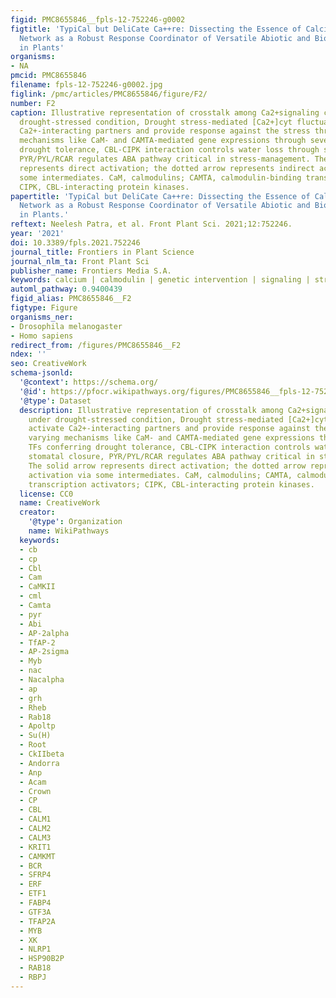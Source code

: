 ```yaml
---
figid: PMC8655846__fpls-12-752246-g0002
figtitle: 'TypiCal but DeliCate Ca++re: Dissecting the Essence of Calcium Signaling
  Network as a Robust Response Coordinator of Versatile Abiotic and Biotic Stimuli
  in Plants'
organisms:
- NA
pmcid: PMC8655846
filename: fpls-12-752246-g0002.jpg
figlink: /pmc/articles/PMC8655846/figure/F2/
number: F2
caption: Illustrative representation of crosstalk among Ca2+signaling components under
  drought-stressed condition, Drought stress-mediated [Ca2+]cyt fluctuations activate
  Ca2+-interacting partners and provide response against the stress through varying
  mechanisms like CaM- and CAMTA-mediated gene expressions through several TFs conferring
  drought tolerance, CBL-CIPK interaction controls water loss through stomatal closure,
  PYR/PYL/RCAR regulates ABA pathway critical in stress-management. The solid arrow
  represents direct activation; the dotted arrow represents indirect activation via
  some intermediates. CaM, calmodulins; CAMTA, calmodulin-binding transcription activators;
  CIPK, CBL-interacting protein kinases.
papertitle: 'TypiCal but DeliCate Ca++re: Dissecting the Essence of Calcium Signaling
  Network as a Robust Response Coordinator of Versatile Abiotic and Biotic Stimuli
  in Plants.'
reftext: Neelesh Patra, et al. Front Plant Sci. 2021;12:752246.
year: '2021'
doi: 10.3389/fpls.2021.752246
journal_title: Frontiers in Plant Science
journal_nlm_ta: Front Plant Sci
publisher_name: Frontiers Media S.A.
keywords: calcium | calmodulin | genetic intervention | signaling | stress
automl_pathway: 0.9400439
figid_alias: PMC8655846__F2
figtype: Figure
organisms_ner:
- Drosophila melanogaster
- Homo sapiens
redirect_from: /figures/PMC8655846__F2
ndex: ''
seo: CreativeWork
schema-jsonld:
  '@context': https://schema.org/
  '@id': https://pfocr.wikipathways.org/figures/PMC8655846__fpls-12-752246-g0002.html
  '@type': Dataset
  description: Illustrative representation of crosstalk among Ca2+signaling components
    under drought-stressed condition, Drought stress-mediated [Ca2+]cyt fluctuations
    activate Ca2+-interacting partners and provide response against the stress through
    varying mechanisms like CaM- and CAMTA-mediated gene expressions through several
    TFs conferring drought tolerance, CBL-CIPK interaction controls water loss through
    stomatal closure, PYR/PYL/RCAR regulates ABA pathway critical in stress-management.
    The solid arrow represents direct activation; the dotted arrow represents indirect
    activation via some intermediates. CaM, calmodulins; CAMTA, calmodulin-binding
    transcription activators; CIPK, CBL-interacting protein kinases.
  license: CC0
  name: CreativeWork
  creator:
    '@type': Organization
    name: WikiPathways
  keywords:
  - cb
  - cp
  - Cbl
  - Cam
  - CaMKII
  - cml
  - Camta
  - pyr
  - Abi
  - AP-2alpha
  - TfAP-2
  - AP-2sigma
  - Myb
  - nac
  - Nacalpha
  - ap
  - grh
  - Rheb
  - Rab18
  - Apoltp
  - Su(H)
  - Root
  - CkIIbeta
  - Andorra
  - Anp
  - Acam
  - Crown
  - CP
  - CBL
  - CALM1
  - CALM2
  - CALM3
  - KRIT1
  - CAMKMT
  - BCR
  - SFRP4
  - ERF
  - ETF1
  - FABP4
  - GTF3A
  - TFAP2A
  - MYB
  - XK
  - NLRP1
  - HSP90B2P
  - RAB18
  - RBPJ
---
```


